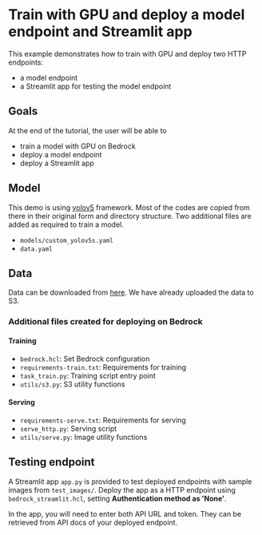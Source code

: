 # Train with GPU and deploy a model endpoint and Streamlit app

This example demonstrates how to train with GPU and deploy two HTTP endpoints:
- a model endpoint
- a Streamlit app for testing the model endpoint

## Goals
At the end of the tutorial, the user will be able to
- train a model with GPU on Bedrock
- deploy a model endpoint
- deploy a Streamlit app

## Model
This demo is using [yolov5](https://github.com/ultralytics/yolov5) framework.
Most of the codes are copied from there in their original form and directory structure.
Two additional files are added as required to train a model.
- `models/custom_yolov5s.yaml`
- `data.yaml`

## Data
Data can be downloaded from [here](https://public.roboflow.com/object-detection/shellfish-openimages). We have already uploaded the data to S3.

### Additional files created for deploying on Bedrock
#### Training
- `bedrock.hcl`: Set Bedrock configuration
- `requirements-train.txt`: Requirements for training
- `task_train.py`: Training script entry point
- `utils/s3.py`: S3 utility functions

#### Serving
- `requirements-serve.txt`: Requirements for serving
- `serve_http.py`: Serving script
- `utils/serve.py`: Image utility functions

## Testing endpoint
A Streamlit app `app.py` is provided to test deployed endpoints with sample images from `test_images/`. Deploy the app as a HTTP endpoint using `bedrock_streamlit.hcl`, setting **Authentication method as 'None'**. 

In the app, you will need to enter both API URL and token. They can be retrieved from API docs of your deployed endpoint.
